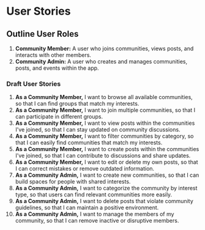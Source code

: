 # User Stories

## Outline User Roles

1. **Community Member:** A user who joins communities, views posts, and interacts with other members.
2. **Community Admin:** A user who creates and manages communities, posts, and events within the app.

### **Draft User Stories**

1. **As a Community Member,** I want to browse all available communities, so that I can find groups that match my interests.
2. **As a Community Member,** I want to join multiple communities, so that I can participate in different groups.
3. **As a Community Member,** I want to view posts within the communities I've joined, so that I can stay updated on community discussions.
4. **As a Community Member,** I want to filter communities by category, so that I can easily find communities that match my interests.
5. **As a Community Member,** I want to create posts within the communities I've joined, so that I can contribute to discussions and share updates.
6. **As a Community Member,** I want to edit or delete my own posts, so that I can correct mistakes or remove outdated information.
7. **As a Community Admin,** I want to create new communities, so that I can build spaces for people with shared interests.
8. **As a Community Admin,** I want to categorize the community by interest type, so that users can find relevant communities more easily.
9. **As a Community Admin,** I want to delete posts that violate community guidelines, so that I can maintain a positive environment.
10. **As a Community Admin,** I want to manage the members of my community, so that I can remove inactive or disruptive members.

